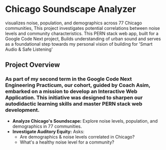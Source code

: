 # Chicago Soundscape Analyzer

visualizes noise, population, and demographics across 77 Chicago communities, This project investigates potential correlations between noise levels and community characteristics. This PERN stack web app, built for a Google Code Next project, Builds understanding of urban sound and serves as a foundational step towards my personal vision of building for 'Smart Audio & Safe Listening'

## Project Overview

### As part of my second term in the Google Code Next Engineering Practicum, our cohort, guided by Coach Asim, embarked on a mission to develop an Interactive Web Application. This initiative was designed to sharpen our **autodidactic learning skills** and master **PERN stack web development**.

*   **Analyze Chicago's Soundscape:** Explore noise levels, population, and demographics in 77 communities.
*   **Investigate Auditory Equity:** Asks:
    *   Are demographics & noise levels correlated in Chicago?
    *   What's a healthy noise level for a community?
